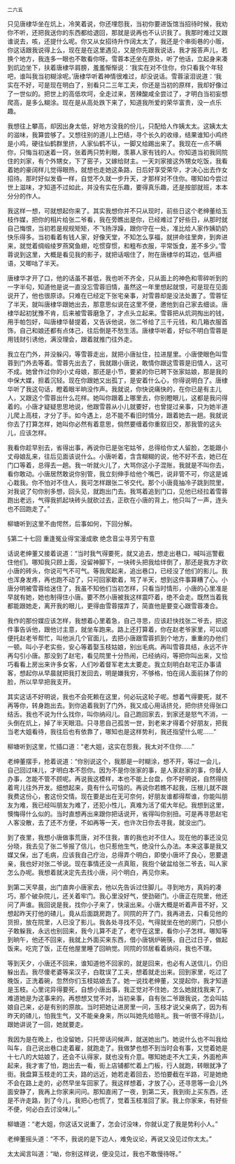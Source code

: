     二六五 

   只见唐棣华坐在炕上，冷笑着说，你还埋怨我，当初你要进饭馆当招待时候，我劝你不听，还把我送你的东西都给退回，那就是说再也不认识我了。我那时难过又跟谁说去，咳，还提什么呢。你又从女招待升作阔太太了，我还是个串街巷的小贩，你这话跟我说得上么，现在是在这里遇见，又是你先跟我说话，我才报答声儿，若换个地方，我连多一眼也不敢看你呀。雪蓉本还坐在原处，听了他话，立起身来凑到炕边坐下，扶着唐棣华肩膀，羞羞惭惭说：‘我实在对不住你，你只看我个年轻吧，谁叫我当初糊涂呢。’唐棣华听着神情很难过，却没说话。雪蓉滚泪说道：‘我实在不好，可是现在明白了，别看只二三年工夫，你还是当初的原样，我却好像过了一世似的。把世上的高低坎坷，全走过来，苦辣酸咸全尝过了，才明白当初妄想爬高，是多么糊涂。现在是从高处跌下来了，知道我所爱的荣华富贵，没一点乐趣。

   我想往上攀高，却因出身太低，好地方没我的份儿，只配给人作姨太太。这姨太太的滋味，我算尝够了。又想往别的道儿上巴结，寻个长久的收缘，结果谁知小鸡终是小鸡，硬往仙鹤群里挤，人家仙鹤不认，一脚又给踢出来了。我现在一点不瞒你，只悔当初迷着一窍，张着两只势利眼，羡慕人家有钱的人。你知道当初我同院住的刘家，有个外甥女，下了窑子，又嫁给财主。一天刘家接这外甥女吃饭，我看着她的豪阔样儿觉得眼热，就想也走她这条路，日后好享受荣华，才决心出去作女招待。那时好似发昏一样，自觉不久就一步升天，才那样对不住你。哪知如今尝过世上滋味，才知道不过如此，并没有实在乐趣，要得真乐趣，还是按部就班，本本分分的作人。

   我这样一想，可就想起你来了。其实我想你并不只从现时，前些日这个老绅董给玉枝作媒，把你的相片给张二爷看，我在旁瞧出是你，已经难过了好些日，从那时就自己悔恨，当初若是规规矩矩，不飞扬浮躁，跟你守在一处，准比给人家作姨奶奶快乐得多。当初看着有钱人家，好像天堂，不知怎么享福，就拼命往里奔，到奔进来，就觉着绸缎绫罗燕窝鱼翅，吃惯穿惯，和粗布衣服，平常饭食，差不多少。’雪蓉说到这里，大概是看见我的影子，就把话咽住了，附在唐棣华的耳边，低声细语，又唧咕了半天。

   唐棣华才开了口，他的话虽不甚低，我也听不齐全，只从面上的神色和零碎听到的一字半句，知道他是说一直没忘雪蓉旧情，虽然这一年里想起就恨，可是现在见面说开了，他也很原谅。只难在已经定下张宅亲事，对雪蓉却是没法处置了。雪蓉怔了半天，就叫唐棣华跟她出去，那意思似说在这里不便，邀他到自己家去细谈。唐棣华起初犹豫不肯，后来被雪蓉磨急了，才点头立起来。雪蓉把从炕洞掏出的钱，用手帕包好，叫唐棣华替提着，又告诉他说，张二爷给了三千元钱，和几箱衣服首饰，自己和娘还都有点体己，往后倒是不愁生活。唐棣华听着，好似不明白雪蓉是用钱财引诱他，满没理会，跟着就推门往外走。

   我立在门外，并没躲闪，等雪蓉走出，就把小唐扯住，拉进屋里。小唐使眼色叫雪蓉到门外去等着。雪蓉先出去了，我就跟小唐说，敢情你跟这雪蓉是旧情人，这可不成。她曾作过你的小丈母娘，那还是小节，要紧的你已聘下张家姑娘，那是我的中保大媒，担着沉轻。现在你跟她又出孤丁，是安着什么心，你得说明白了。唐棣华听了我这句话，瞪着眼半晌没作声。我就说，你快说痛快的，在你已是有主儿人，又跟这个雪蓉出什么花样。她叫你跟着上哪里去，你别瞪眼儿，这都是我问得着的。小唐才疑疑思思地说，他跟雪蓉从小儿就要好，也曾提过亲事，只为她半道儿爬上高枝，才分了手。如今遇上，总不能不看旧时情分，跟着她去一趟。我就说你去了打算怎样，她叫你必然有着意思，倘然要缠着你重叙旧交，那我管的这头儿，应该怎样。

   我看你趁早别去，省得出事，再说你已是张宅姑爷，总得给你丈人留脸，怎能跟小丈母娘乱来，往后见面该说什么。小唐听着，含含糊糊的说，他不好不去，她已在门口等着，总得去一趟。我一听就火儿了，大骂你这小子混账，我就是不叫你去，看你敢动。小唐居然敢说你别管，我立刻伸手给他个嘴巴，说非管不可，你这是诚心栽我。你不怕对不住人，我可怎样跟张二爷交代。那个小唐竟抽冷子跳到院里，对我说了句你别多想，回头见，就跑出门去。我骂着追到门口，见他已经拉着雪蓉跑出老远，气得我抓起块砖头就砍过去，正砍在小唐的背上，他只叫了一声，连头也不回跑走了。”

   柳塘听到这里不由愕然，后事如何，下回分解。

   §第二十七回 重逢冤业得宝漫成歌 绝念音尘寻芳宁有意

   话说老绅董又接着说道：“当时我气得要死，就又追去，想走出巷口，喊叫巡警截住他们。哪知我只顾上面，没留神脚下，一块砖头把我给绊倒了，那还是我方才砍小唐的砖头，你说可气不可气。等我爬起来，追出巷口，已经没了他们的影儿。我也浑身发疼，再也跑不动了，只可回家歇着，骂了半天，想到这件事算糟了心。小唐分明被雪蓉给迷住了，我虽不知他们当初怎样，只看当时情形，小唐的心里准是早就有她，她也制得住小唐。要不然小唐被我这样震吓着，绝不会走。既然当着我都能跟她走，离开我的眼儿，更得由雪蓉摆弄了，简直他是要变心跟雪蓉凑合。

   我作的那份媒应该怎样，我想着心里着急，自己寻思，应该赶快找张二爷去，把这件事告诉他，跟他讨主意，就坐车跑来。路上还打算着，你在赵老爷家里，可以顺便托赵老爷帮忙，叫他派几个官面儿，去把小唐跟雪蓉抓到个地方，重重的办他们一顿。叫小子老实些，安心等着娶玉枝姑娘，别出毛病。再叫雪蓉具结，永远不许再勾引小唐。那没到了赵宅，看见院里十分热闹，已经纳闷，等把你叫出来，又恰巧看看上房出来许多女客，人们吵着督军老太太要走。我立刻明白赵宅正办事请客，想起你从早晨就把我打发回去，明是嫌我穷，不够格，怕在阔人面前抹了你的脸，所以早早把我支开。

   其实这话不好明说，我也不会死赖在这里，何必玩这轮子呢。想着气得要死，就不再等你，转身跑出去。到你追着我到了门外，我又成心用话挤兑，把你挤兑得张口结舌。我也不说为什么找你，叫你纳闷儿。自己跑回家去，到家还是怒气不消，一头倒在炕上，掉了半天眼泪。只寻思自己孤苦一世，到老来才得着个好朋友，把我当老大姐看待，我往后也有依靠了，哪知也是这样势利，我还指望什么呢……”

   柳塘听到这里，忙插口道：“老大姐，这实在怨我，我太对不住你……”

   老绅董摆手，抢着说道：“你别说这个，我那是一时糊涂，想不开，等过一会儿，自己回过味儿，才明白本不怨你。因为不是你张家的事，是人家赵家的事，你替人办事，怎能不管不顾呢。再说我这模样，本也不能上台盘，你不好明说，自然得绕着弯儿往外开发。细想起来，竟有什么可恼的。再说你若瞧不起我，压根儿就不跟我费这份心，套这份交情。现在要是出在无可奈何，好朋友谁都得帮谁，你能叫朋友为难，我已经叫朋友为难了，还犯小性儿，真难为活了偌大年纪。我想到这里，懊悔得什么似的。当时直想再出来跟你把话说开，省得叫你别扭。可是再寻思赵宅人客没散，去了还不方便，不如再等一天，也许次日你去寻我，就没出门。

   到了夜里，我想小唐做事荒唐，对不住我，害的我也对不住人。现在他的事还没见分晓，我去见了张二爷报了信儿，也只惹他生气，绝没什么办法。本来这事是我又媒又保，出了毛病，应该我自己疗治，总得弄个明白，即使小唐坏了良心，思要退亲，我也好对张二爷说。现在事情还没一点真赃，我抱个破盆给张二爷去，叫人家怎么办呢。我想着就决定先去找小唐，问个明白，再见你来。

   到第二天早晨，出门直奔小唐家去，他以先告诉过住脚儿。寻到地方，真妈的凑巧，那个破杂院儿，还关着牢门。我心里没好气，使劲砸门。小唐正在院里，他还问了声谁。我回说是我，找你小子来了，快滚出来。小唐大概是听着声音不好，又想起昨天打他的碴儿，竟从后面跳房跑了。同院的开了门，我再进去，只看见他的货担，放在院里，人已没了影儿。我各处寻找不见，气得就坐在他的房门，只想小子敢躲我，永远也别回来，我今儿算不走了，老守在这里，看你小子怎样。哪知等到晌午，他还不回来，我就上外面买来东西，借小唐锅炉碗筷，自己过日子，做起饭来。吃完了饭，正在他屋里睡了回晌觉。同院的邻居看着纳闷，我也不理。

   等到天夕，小唐还不回来，谁知道他不回家的，就是回来，也必有人送信儿，仍旧躲出去。我尽傻老婆等呆汉子，白耽误了工夫，想着就走出来。回到家里，吃过了晚饭，正洗着碗，忽然你们玉枝姑娘去了。她一说找老绅董，又提起你，我才知道是玉枝。心里诧异得要死，自想小唐出事，我正觉对不住她，怎么她就找我来了，难道她是为这事来的。再想想又觉不对，当初亲事，自有张二爷跟我说，怎会叫姑娘自己来，必是有别的原故。当时把她让进房里一问，玉枝才说父亲病了，因为有昨天的碴儿，怕我生气，又不能亲身来，所以叫她先给赔礼。我一听很不得劲儿，跟她讲说了一回，她就要走。

   我因为是在晚上，也没留她，只托带话问候声，就送她出门。她说什么也不叫我给叫车，自己说出巷口走着雇，就跑走了。我做梦也想不到当时会有事，又觉着她是十七八的大姑娘了，还会不认得家，就也没有介意。哪知她走不大工夫，外面枪声起来，我才害了怕，跑出去一看，街上店铺都忙着上门板，行人就跑，转眼就净了街。我盘算玉枝走的工夫，路的远近，她若走着回去，恐怕要截在半路，可是她绝不会在路上走的，必然早坐车回家了。我这样想着，才放了心，还寻思等一会儿外面安静了，我再上你家来问问。那知直闹了一夜，到第二天，我到街上买东西，还是不许走路，到了今儿，我把心也慌了，觉着玉枝准回了家。我上你家来，有好些不便，何必白去讨没味儿。”

   柳塘道：“老大姐，你这话又说重了，怎会讨没味，你就认定了我是势利小人。”

   老绅董摇头道：“不不，我说的是下边人，难免议论，再说又没见过你太太。”

   太太闻言叫道：“呦，你别这样说，便没见过，我也不敢慢待呀。”


